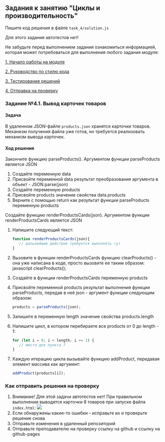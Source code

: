 ## Задания к занятию "Циклы и производительность"
Пишите код решения в файле `task_4/solution.js`

Для этого задания автотестов нет!

Не забудьте перед выполнением задания ознакомиться
информацией, которая может потребоваться
для выполнения любого задания модуля:

[1. Начало работы на модуле](../before.md)

[2. Руководство по стилю кода](../styleguide.md)

[3. Тестирование решений](../test.md)

[4. Отправка на проверку](../after.md)

### Задание №4.1. Вывод карточек товаров
#### Задача
В удаленном JSON-файле `products.json` хранятся карточки товаров. 
Механизм получения файла уже готов, но требуется реализовать механизм вывода карточек.

#### Ход решения
Закончите функцию parseProducts(). 
Аргументом функции parseProducts является JSON
1. Создайте переменную data
2. Присвойте переменной data результат преобразования аргумента в объект - 
JSON.parse(json)
3. Создайте переменную products
4. Присвойте products значение свойства data.products 
5. Верните с помощью return  как результат функции parseProducts 
переменную products

Создайте функцию renderProductsCards(json). 
Аргументом функции renderProductsCards является JSON
1. Напишите следующий текст:
    ```javascript
    function renderProductsCards(json){
       // дальнейшие действия требуется выполнять тут
    }
    ```
2. Вызовите в функции renderProductsCards функцию clearProducts() - 
она уже написана в коде, просто вызовите ее таким образом: 
    javascript
    clearProducts();
    
3. Создайте в функции renderProductsCards переменную products
4. Присвойте переменной products результат выполнения функции parseProducts, 
передав в неё json - аргумент функции следующим образом:
    ```javascript
    products = parseProducts(json);
    ```
5. Запишите в переменную length значение свойства products.length
6. Напишите цикл, в котором перебираете все products от 0 до length - 1:
    ```javascript
    for (let i = 0; i < length; i += 1) {
       // место для пункта 7
    }
    ```
7. Каждую итерацию цикла вызывайте функцию addProduct,
передавая элемент массива как аргумент:
    ```javascript
    addProduct(products[i]);
    ```

### Как отправить решения на проверку
1. Внимание! Для этой задачи автотестов нет! 
При правильном выполнении выводятся карточки 8 товаров при запуске файла `index.html`:
![](../readme-img/task_4/cards.png)
2. Если обнаружены какие-то ошибки - исправьте их и проверьте решение снова
3. Отправьте изменения в удаленный репозиторий
4. Отправьте преподавателю на проверку ссылку на github и ссылку на github-pages 
